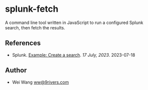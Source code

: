 # splunk-fetch

A command line tool written in JavaScript to run a configured Splunk search,
then fetch the results.

## References

- Splunk. [Example: Create a search](https://docs.splunk.com/Documentation/Splunk/latest/RESTTUT/RESTsearches#Example:_Create_a_search). _17 July, 2023_. 2023-07-18

## Author

- Wei Wang <ww@9rivers.com>